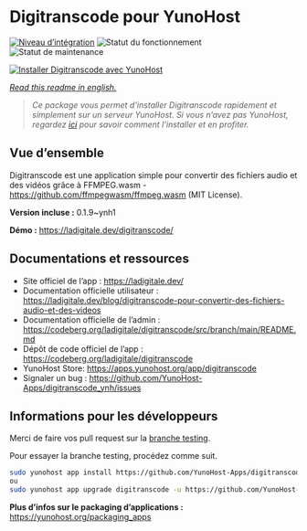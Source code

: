 <!--
N.B.: This README was automatically generated by https://github.com/YunoHost/apps/tree/master/tools/README-generator
It shall NOT be edited by hand.
-->

# Digitranscode pour YunoHost

[![Niveau d’intégration](https://dash.yunohost.org/integration/digitranscode.svg)](https://dash.yunohost.org/appci/app/digitranscode) ![Statut du fonctionnement](https://ci-apps.yunohost.org/ci/badges/digitranscode.status.svg) ![Statut de maintenance](https://ci-apps.yunohost.org/ci/badges/digitranscode.maintain.svg)

[![Installer Digitranscode avec YunoHost](https://install-app.yunohost.org/install-with-yunohost.svg)](https://install-app.yunohost.org/?app=digitranscode)

*[Read this readme in english.](./README.md)*

> *Ce package vous permet d’installer Digitranscode rapidement et simplement sur un serveur YunoHost.
Si vous n’avez pas YunoHost, regardez [ici](https://yunohost.org/#/install) pour savoir comment l’installer et en profiter.*

## Vue d’ensemble

Digitranscode est une application simple pour convertir des fichiers audio et des vidéos grâce à FFMPEG.wasm - https://github.com/ffmpegwasm/ffmpeg.wasm (MIT License).


**Version incluse :** 0.1.9~ynh1

**Démo :** https://ladigitale.dev/digitranscode/
## Documentations et ressources

* Site officiel de l’app : <https://ladigitale.dev/>
* Documentation officielle utilisateur : <https://ladigitale.dev/blog/digitranscode-pour-convertir-des-fichiers-audio-et-des-videos>
* Documentation officielle de l’admin : <https://codeberg.org/ladigitale/digitranscode/src/branch/main/README.md>
* Dépôt de code officiel de l’app : <https://codeberg.org/ladigitale/digitranscode>
* YunoHost Store: <https://apps.yunohost.org/app/digitranscode>
* Signaler un bug : <https://github.com/YunoHost-Apps/digitranscode_ynh/issues>

## Informations pour les développeurs

Merci de faire vos pull request sur la [branche testing](https://github.com/YunoHost-Apps/digitranscode_ynh/tree/testing).

Pour essayer la branche testing, procédez comme suit.

``` bash
sudo yunohost app install https://github.com/YunoHost-Apps/digitranscode_ynh/tree/testing --debug
ou
sudo yunohost app upgrade digitranscode -u https://github.com/YunoHost-Apps/digitranscode_ynh/tree/testing --debug
```

**Plus d’infos sur le packaging d’applications :** <https://yunohost.org/packaging_apps>
